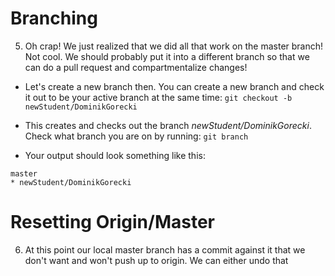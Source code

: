 # Branching
5. Oh crap! We just realized that we did all that work on the master branch! Not cool. We should probably put it into a different branch so that we can do a pull request and compartmentalize changes!

- Let's create a new branch then. You can create a new branch and check it out to be your active branch at the same time: ```git checkout -b newStudent/DominikGorecki```

- This creates and checks out the branch *newStudent/DominikGorecki*. Check what branch you are on by running: ```git branch```

- Your output should look something like this:
```
master
* newStudent/DominikGorecki
```

# Resetting Origin/Master
6. At this point our local master branch has a commit against it that we don't want and won't push up to origin. We can either undo that 
